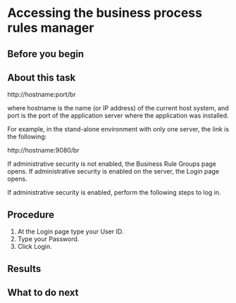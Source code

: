 <!-- image -->

# Accessing the business process rules manager

## Before you begin

## About this task

http://hostname:port/br

where hostname is the name (or IP address) of the current host system, and port
is the port of the application server where the application was installed.

For example, in the
stand-alone environment with only one server, the link is the
following:

http://hostname:9080/br

If administrative security is not enabled, the
Business Rule Groups page opens. If administrative security is enabled on the server, the Login page
opens.

If administrative security is enabled, perform the following steps to log in.

## Procedure

1. At the Login page type your User ID.
2. Type your Password.
3. Click Login.

## Results

## What to do next